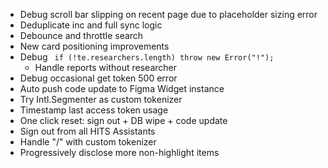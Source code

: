 - Debug scroll bar slipping on recent page due to placeholder sizing error
- Deduplicate inc and full sync logic
- Debounce and throttle search
- New card positioning improvements
- Debug ` if (!te.researchers.length) throw new Error("!");`
  - Handle reports without researcher
- Debug occasional get token 500 error
- Auto push code update to Figma Widget instance
- Try Intl.Segmenter as custom tokenizer
- Timestamp last access token usage
- One click reset: sign out + DB wipe + code update
- Sign out from all HITS Assistants
- Handle "/" with custom tokenizer
- Progressively disclose more non-highlight items
